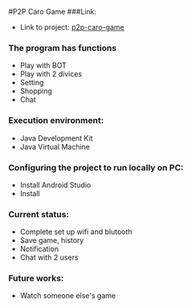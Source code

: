 #P2P Caro Game
###Link:

- Link to project: [p2p-caro-game](https://github.com/canhhuy116/P2PCaroGame)


### The program has functions

- Play with BOT
- Play with 2 divices
- Setting
- Shopping
- Chat 

### Execution environment:

- Java Development Kit
- Java Virtual Machine

### Configuring the project to run locally on PC:

- Install Android Studio
- Install 


### Current status:

- Complete set up wifi and blutooth 
- Save game, history
- Notification
- Chat with 2 users

### Future works:
- Watch someone else's game